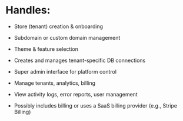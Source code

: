 # Handles:
- Store (tenant) creation & onboarding
- Subdomain or custom domain management
- Theme & feature selection
- Creates and manages tenant-specific DB connections

- Super admin interface for platform control
- Manage tenants, analytics, billing
- View activity logs, error reports, user management
- Possibly includes billing or uses a SaaS billing provider (e.g., Stripe Billing)